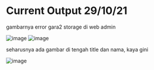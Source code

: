 # Current Output 29/10/21
gambarnya error gara2 storage di web admin

![image](https://user-images.githubusercontent.com/85925810/139414789-b4d55cc3-144e-49b1-9082-85adf3f0e30b.png)
![image](https://user-images.githubusercontent.com/85925810/139414855-a1705439-7d08-4c14-838e-e31c16357711.png)

seharusnya ada gambar di tengah title dan nama, kaya gini

![image](https://user-images.githubusercontent.com/85925810/139415007-87da5237-4f2c-4877-9cf5-dfc6b63d4a85.png)


